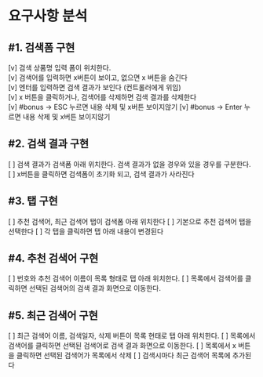 <h1>요구사항 분석</h1>

<h2>#1. 검색폼 구현</h2>
<p>
    [v] 검색 상품명 입력 폼이 위치한다.<br> 
    [v] 검색어를 입력하면 x버튼이 보이고, 없으면 x 버튼을 숨긴다<br>
    [v] 엔터를 입력하면 검색 결과가 보인다 (컨트롤러에게 위임)<br>
    [v] x 버튼을 클릭하거나, 검색어를 삭제하면 검색 결과를 삭제한다<br>
    [v] #bonus -> ESC 누르면 내용 삭제 및 x버튼 보이지않기
    [v] #bonus -> Enter 누르면 내용 삭제 및 x버튼 보이지않기
</p>

<h2>#2. 검색 결과 구현</h2>
<p>
    [ ] 검색 결과가 검색폼 아래 위치한다. 검색 결과가 없을 경우와 있을 경우를 구분한다.<br>
    [ ] x버튼을 클릭하면 검색폼이 초기화 되고, 검색 결과가 사라진다<br>
</p>

<h2>#3. 탭 구현</h2>
<p>
    [ ] 추천 검색어, 최근 검색어 탭이 검색폼 아래 위치한다 
    [ ] 기본으로 추천 검색어 탭을 선택한다 
    [ ] 각 탭을 클릭하면 탭 아래 내용이 변경된다 
</p>

<h2>#4. 추천 검색어 구현</h2>
<p>
    [ ] 번호와 추천 검색어 이름이 목록 형태로 탭 아래 위치한다.
    [ ] 목록에서 검색어를 클릭하면 선택된 검색어의 검색 결과 화면으로 이동한다.
</p>

<h2>#5. 최근 검색어 구현</h2>
<p>
    [ ] 최근 검색어 이름, 검색일자, 삭제 버튼이 목록 현태로 탭 아래 위치한다.
    [ ] 목록에서 검색어를 클릭하면 선택된 검색어로 검색 결과 화면으로 이동한다.
    [ ] 목록에서 x 버튼을 클릭하면 선택된 검색어가 목록에서 삭제
    [ ] 검색시마다 최근 검색어 목록에 추가된다
</p>
